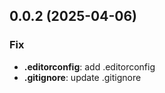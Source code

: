 ## 0.0.2 (2025-04-06)

### Fix

- **.editorconfig**: add .editorconfig
- **.gitignore**: update .gitignore
